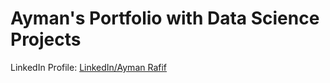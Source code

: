 # Ayman's Portfolio with Data Science Projects
LinkedIn Profile: [LinkedIn/Ayman Rafif](https://www.linkedin.com/in/aymanrafif/)
